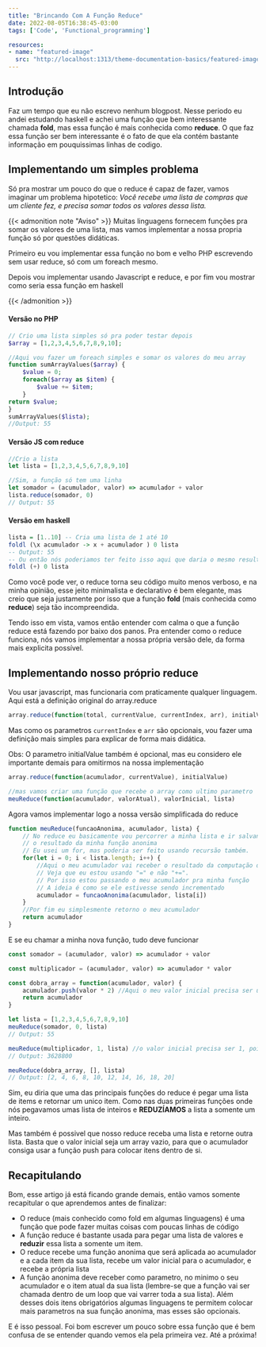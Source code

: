 ```yaml
---
title: "Brincando Com A Função Reduce"
date: 2022-08-05T16:38:45-03:00
tags: ['Code', 'Functional_programming']

resources:
- name: "featured-image"
  src: "http://localhost:1313/theme-documentation-basics/featured-image.jpg"
---
```

## Introdução
Faz um tempo que eu não escrevo nenhum blogpost. Nesse periodo eu andei estudando haskell e achei uma função que bem interessante chamada **fold**, mas essa função é mais conhecida como **reduce**. O que faz essa função ser bem interessante é o fato de que ela contém bastante informação em pouquissimas linhas de codigo.

## Implementando um simples problema
Só pra mostrar um pouco do que o reduce é capaz de fazer, vamos imaginar um problema hipotetico: *Você recebe uma lista de compras que um cliente fez, e precisa somar todos os valores dessa lista.*

{{< admonition note "Aviso" >}}
Muitas linguagens fornecem funções pra somar os valores de uma lista, mas vamos implementar a nossa propria função só por questões didáticas.

Primeiro eu vou implementar essa função no bom e velho PHP escrevendo sem usar reduce, só com um foreach mesmo.

Depois vou implementar usando Javascript e reduce, e por fim vou mostrar como seria essa função em haskell

{{< /admonition >}}

#### Versão no PHP
```php
// Crio uma lista simples só pra poder testar depois
$array = [1,2,3,4,5,6,7,8,9,10];

//Aqui vou fazer um foreach simples e somar os valores do meu array
function sumArrayValues($array) {
    $value = 0;
    foreach($array as $item) {
        $value += $item;
    }
return $value;
}
sumArrayValues($lista);
//Output: 55
```
#### Versão JS com reduce

```js
//Crio a lista
let lista = [1,2,3,4,5,6,7,8,9,10]

//Sim, a função só tem uma linha
let somador = (acumulador, valor) => acumulador + valor
lista.reduce(somador, 0)
// Output: 55
```

#### Versão em haskell
```haskell
lista = [1..10] -- Cria uma lista de 1 até 10
foldl (\x acumulador -> x + acumulador ) 0 lista
-- Output: 55
-- Ou então nós poderiamos ter feito isso aqui que daria o mesmo resultado
foldl (+) 0 lista
```
Como você pode ver, o reduce torna seu código muito menos verboso, e na minha opinião, esse jeito minimalista e declarativo é bem elegante, mas creio que seja justamente por isso que a função **fold** (mais conhecida como **reduce**) seja tão incompreendida.

Tendo isso em vista, vamos então entender com calma o que a função reduce está fazendo por baixo dos panos.
Pra entender como o reduce funciona, nós vamos implementar a nossa própria versão dele, da forma mais explicita possível.

## Implementando nosso próprio reduce
Vou usar javascript, mas funcionaria com praticamente qualquer linguagem.
Aqui está a definição original do array.reduce

```js
array.reduce(function(total, currentValue, currentIndex, arr), initialValue)
```
Mas como os parametros `currentIndex` e `arr` são opcionais, vou fazer uma definição mais simples para explicar de forma mais didática.

Obs: O parametro initialValue também é opcional, mas eu considero ele importante demais para omitirmos na nossa implementação

````js
array.reduce(function(acumulador, currentValue), initialValue)

//mas vamos criar uma função que recebe o array como ultimo parametro
meuReduce(function(acumulador, valorAtual), valorInicial, lista)
````
Agora vamos implementar logo a nossa versão simplificada do reduce

```js
function meuReduce(funcaoAnonima, acumulador, lista) {
    // No reduce eu basicamente vou percorrer a minha lista e ir salvando no meu acumulador
    // o resultado da minha função anonima
    // Eu usei um for, mas poderia ser feito usando recursão também.
    for(let i = 0; i < lista.length; i++) {
        //Aqui o meu acumulador vai receber o resultado da computação da minha função anonima
        // Veja que eu estou usando "=" e não "+=".
        // Por isso estou passando o meu acumulador pra minha função
        // A ideia é como se ele estivesse sendo incrementado
        acumulador = funcaoAnonima(acumulador, lista[i])
    }
    //Por fim eu simplesmente retorno o meu acumulador
    return acumulador
}
```
E se eu chamar a minha nova função, tudo deve funcionar

```js
const somador = (acumulador, valor) => acumulador + valor

const multiplicador = (acumulador, valor) => acumulador * valor

const dobra_array = function(acumulador, valor) {
    acumulador.push(valor * 2) //Aqui o meu valor inicial precisa ser um array vazio
    return acumulador
}

let lista = [1,2,3,4,5,6,7,8,9,10]
meuReduce(somador, 0, lista)
// Output: 55

meuReduce(multiplicador, 1, lista) //o valor inicial precisa ser 1, pois se for 0 vai zerar a multiplição
// Output: 3628800

meuReduce(dobra_array, [], lista)
// Output: [2, 4, 6, 8, 10, 12, 14, 16, 18, 20]
```

Sim, eu diria que uma das principais funções do reduce é pegar uma lista de items e retornar um unico item. Como nas duas primeiras funções onde nós pegavamos umas lista de inteiros e **REDUZÍAMOS** a lista a somente um inteiro.

Mas também é possivel que nosso reduce receba uma lista e retorne outra lista. Basta que o valor inicial seja um array vazio, para que o acumulador consiga usar a função push para colocar itens dentro de si.

## Recapitulando
Bom, esse artigo já está ficando grande demais, então vamos somente recapitular o que aprendemos antes de finalizar:

* O reduce (mais conhecido como fold em algumas linguagens) é uma função que pode fazer muitas coisas com poucas linhas de código
* A função reduce é bastante usada para pegar uma lista de valores e **reduzir** essa lista a somente um item.
* O reduce recebe uma função anonima que será aplicada ao acumulador e a cada item da sua lista, recebe um valor inicial para o acumulador, e recebe a própria lista
* A função anonima deve receber como parametro, no minimo o seu acumulador e o item atual da sua lista (lembre-se que a função vai ser chamada dentro de um loop que vai varrer toda a sua lista). Além desses dois itens obrigatórios algumas linguagens te permitem colocar mais parametros na sua função anonima, mas esses são opcionais.


E é isso pessoal. Foi bom escrever um pouco sobre essa função que é bem confusa de se entender quando vemos ela pela primeira vez.
Até a próxima!
